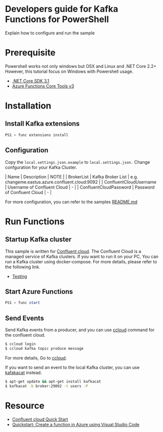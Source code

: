 # Developers guide for Kafka Functions for PowerShell
Explain how to configure and run the sample

# Prerequisite
Powershell works not only windows but OSX and Linux and .NET Core 2.2+
However, this tutorial focus on Windows with Powershell usage.

* [.NET Core SDK 3.1](https://dotnet.microsoft.com/download)
* [Azure Functions Core Tools v3](https://docs.microsoft.com/en-us/azure/azure-functions/functions-run-local?tabs=windows%2Ccsharp%2Cbash)

# Installation

## Install Kafka extensions

```powershell
PS1 > func extensions install
```

## Configuration

Copy the `local.settings.json.example` to `local.settings.json.` 
Change confguration for your Kafka Cluster.

| Name | Description | NOTE |
| BrokerList | Kafka Broker List | e.g. changeme.eastus.azure.confluent.cloud:9092 |
| ConfluentCloudUsername | Username of Confluent Cloud | - |
| ConfluentCloudPassword | Password of Confluent Cloud | - |

For more configuration, you can refer to the samples [README.md](../README.md)

# Run Functions 

## Startup Kafka cluster

This sample is written for [Confluent cloud](https://docs.confluent.io/current/quickstart/cloud-quickstart/index.html#cloud-quickstart). The Confluent Cloud is a managed service of Kafka clusters. 
If you want to run it on your PC, You can run a Kafka cluster using docker-compose.
For more details, please refer to the following link.

* [Testing](https://github.com/Azure/azure-functions-kafka-extension#testing)

## Start Azure Functions

```powershell
PS1 > func start
```

## Send Events

Send Kafka events from a producer, and you can use [ccloud](https://docs.confluent.io/current/cloud/cli/index.html) command for the confluent cloud.

```bash
$ ccloud login
$ ccloud kafka topic produce message
```

For more details, Go to [ccloud](https://docs.confluent.io/current/cloud/cli/command-reference/ccloud.html).

If you want to send an event to the local Kafka cluster, you can use
[kafakacat](https://docs.confluent.io/current/app-development/kafkacat-usage.html) instead.

```bash
$ apt-get update && apt-get install kafkacat
$ kafkacat -b broker:29092 -t users -P
```

# Resource
* [Confluent cloud Quick Start](https://docs.confluent.io/current/quickstart/cloud-quickstart/index.html#cloud-quickstart)
* [Quickstart: Create a function in Azure using Visual Studio Code](https://docs.microsoft.com/en-us/azure/azure-functions/functions-create-first-function-vs-code?pivots=programming-language-powershell)